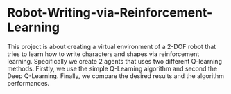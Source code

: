 # Robot-Writing-via-Reinforcement-Learning
This project is about creating a virtual environment of a 2-DOF robot that tries to learn how to write characters and shapes via reinforcement learning. Specifically we create 2 agents that uses two different Q-learning methods. Firstly, we use the simple Q-Learning algorithm and second the Deep Q-Learning. Finally, we compare the desired results and the algorithm performances.
